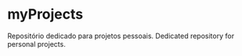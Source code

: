 # myProjects
Repositório dedicado para projetos pessoais.
Dedicated repository for personal projects.
